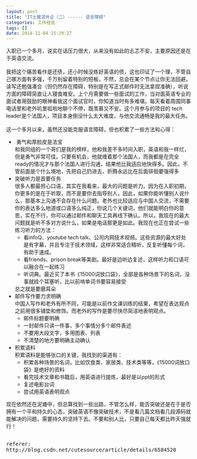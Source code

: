 ```yaml
---
layout: post
title: "IT土鳖混外企（二）------ 语言障碍"
categories: 工作经验
tags: []
date: 2014-11-04 15:29:27
---
```



入职已一个多月，说实在话压力很大，从来没有如此的忐忑不安，主要原因还是在于英语交流。<br /><br />我把这个痛苦看作是还债，还小时候没练好英语的债，这也印证了一个理，不管自己哪方面有多强，千万别留着特别的短板，不然，总会在某个节点让你无法回避。读写还勉强凑合（但仍然存在障碍，特别是在写正式邮件时无法拿捏准确），听说方面的障碍简直让人寝食难安。上个月需要做一些面试的工作，当对面英语专业的面试者用鼓励的眼神看我这个面试官时，你知道当时有多难堪。每天看着周围同事电话里和老外叽里呱啦地聊个不停，既羡慕又不安。这个月参与的项目的 tech leader是个法国人，项目本身倒没什么太大难度，与他交流通畅是我的最大任务。<br /><br />这一个多月以来，虽然还没能克服语言障碍，但也积累了一些方法和心得：<br /><ul><li>&nbsp;勇气和厚脸皮是法宝<br />和我同组的一个哥们是我的榜样，他和我差不多时间入职，英语和我一样烂，但是勇气非常可佳。只要有机会，他就缠着那个法国人，而我都是在完全ready的情况才与那个法国人进行沟通，结果他比我适应地快得多。因此，不管前面是个什么境地，先把自己扔进去，折腾永远比在后面徘徊要强得多</li><li>突破听力是首要任务<br />很多人都最担心口语，其实在我看来，最大的问题是听力。因为在入职初期，你更多的是在于听取，而不是要你去指导别人，因此，如果你能听懂别人说什么，那基本上沟通不会存在什么问题。老外也比较适应与中国人交流，不需要你的表达多么地道或口语多么纯正，你说几个关键词，他们就能明白你的意思，实在不行，你可以通过邮件和聊天工具再线下确认。所以，我现在的最大问题就是听不多对方说什么，如果是电话那更是如此。我现在也正在尝试一些练习听力的方法：<br /><ul><li>看infoQ、youtube tech talk、公司内网技术视频。这些资源的最大好处是有字幕，并且专注于技术领域，这样非常适合精听，反复听懂每个词，有助于速成。</li><li>看friends、prison break等美剧。最好是边听边复述，这样听力和口语可以融合在一起练习</li><li>听词典。最近买了本书《15000词放口袋》，全部是各种场景下的名词，没事就挂个耳塞听，比以前啃单词书要容易接受</li></ul>总之就是要磨耳朵</li><li>邮件写作要力求明确<br />中国人写作和老外有所不同，可能是以前作文课训练的结果，希望在表达观点之前用很多铺垫和修饰。而老外的写作是要尽快尽简洁地表明观点。<br /><ul><li>邮件标题要明确</li><li>一封邮件只讲一件事，多个事情分多个邮件表述</li><li>不要用大段文字，多用图表、列表</li><li>不清楚的地方要明确主动确认</li></ul></li><li>积累语料<br />积累语料是能够张口的关键，我找到的渠道有：<br /><ul><li>积累各种场景的名词，比如饮食类、家居类、技术类等等，《15000词放口袋》是绝好的资料</li><li>看完技术文章和书籍后，用英语进行提炼，最好是以ppt的形式</li><li>复述电影台词</li><li>尝试用英语表明观点<br /></li></ul></li></ul>现在依然还在泥塘中，但总算找到一些出路，不管怎么样，能否突破还是在于是否拥有一个平和持久的心态，突破英语不像突破技术，不是看几篇文档看几段源码就能解决的问题，需要持久的坚持下去。不要和别人比，只要自己每天都比昨天强就行！<br /><br />






<pre>
referer:
http://blog.csdn.net/cutesource/article/details/6584520
</pre>
